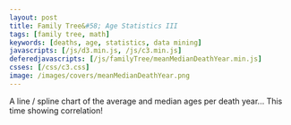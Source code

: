 ```yaml
---
layout: post
title: Family Tree&#58; Age Statistics III
tags: [family tree, math]
keywords: [deaths, age, statistics, data mining]
javascripts: [/js/d3.min.js, /js/c3.min.js]
deferedjavascripts: [/js/familyTree/meanMedianDeathYear.min.js]
csses: [/css/c3.css]
image: /images/covers/meanMedianDeathYear.png
---
```


A line / spline chart of the average and median ages per death year... This time showing correlation!

<div id="deathChart" style="width: 100%; height: 300px;"></div>
